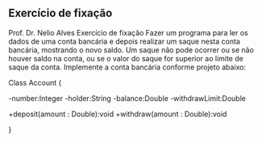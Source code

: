## Exercício de fixação

Prof. Dr. Nelio Alves Exercício de fixação Fazer um programa para ler os dados de uma conta bancária e depois realizar um saque nesta conta bancária, mostrando o novo saldo. Um saque não pode ocorrer ou se não houver saldo na conta, ou se o valor do saque for superior ao limite de saque da conta. Implemente a conta bancária conforme projeto abaixo:

Class Account {

-number:Integer
-holder:String
-balance:Double
-withdrawLimit:Double

+deposit(amount : Double):void
+withdraw(amount : Double):void

}
